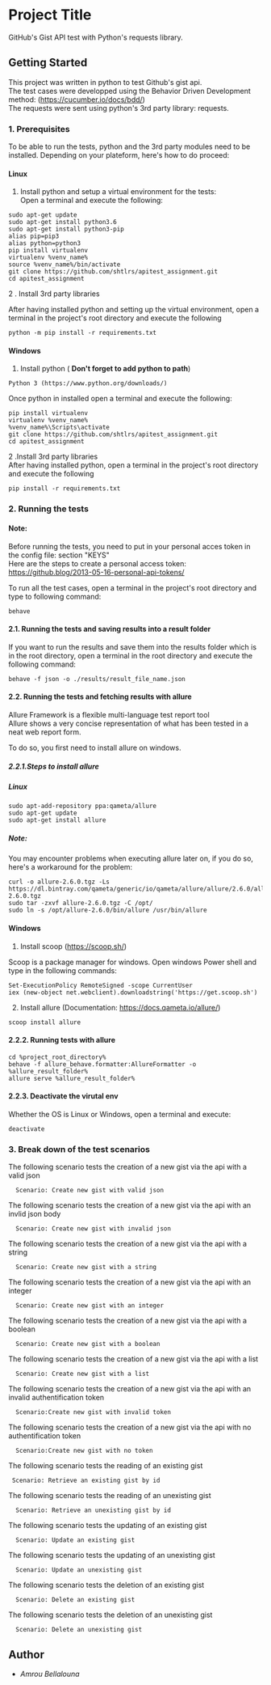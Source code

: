# Project Title

GitHub's Gist API test with Python's requests library.

## Getting Started

This project was written in python to test Github's gist api.  
The test cases were developped using the Behavior Driven Development method: (https://cucumber.io/docs/bdd/)  
The requests were sent using python's 3rd party library: requests.

### 1. Prerequisites

To be able to run the tests, python and the 3rd party modules need to be installed.
Depending on your plateform, here's how to do proceed:


#### Linux 
1. Install python and setup a virtual environment for the tests:  
Open a terminal and execute the following:  
```
sudo apt-get update
sudo apt-get install python3.6
sudo apt-get install python3-pip
alias pip=pip3
alias python=python3
pip install virtualenv
virtualenv %venv_name%
source %venv_name%/bin/activate
git clone https://github.com/shtlrs/apitest_assignment.git
cd apitest_assignment
```  

 2 . Install 3rd party libraries

After having installed python and setting up the virtual environment, open a terminal in the project's root directory and execute the following
```
python -m pip install -r requirements.txt
```

#### Windows 
1. Install python ( **__Don't forget to add python to path__**)
```
Python 3 (https://www.python.org/downloads/)
```  
Once python in installed open a terminal and execute the following:
```
pip install virtualenv
virtualenv %venv_name%
%venv_name%\Scripts\activate
git clone https://github.com/shtlrs/apitest_assignment.git
cd apitest_assignment

```
2 .Install 3rd party libraries  
After having installed python,  open a terminal in the project's root directory and execute the following
```
pip install -r requirements.txt
```

### 2. Running the tests

#### Note:  
Before running the tests, you need to put in your personal acces token in the config file: section "KEYS"  
Here are the steps to create a personal access token:  
https://github.blog/2013-05-16-personal-api-tokens/


To run all the test cases, open a terminal in the project's root directory and type to following command:

```
behave
```
#### 2.1. Running the tests and saving results into a result folder

If you want to run the results and save them into the results folder which is in the root directory, open a terminal in the root directory and execute the following command:
```
behave -f json -o ./results/result_file_name.json
```

#### 2.2. Running the tests and fetching results with allure
Allure Framework is a flexible multi-language test report tool  
Allure shows a very concise representation of what has been tested in a neat web report form.  

To do so, you first need to install allure on windows.
##### 2.2.1.Steps to install allure
##### Linux
``` 
sudo apt-add-repository ppa:qameta/allure
sudo apt-get update 
sudo apt-get install allure
```
##### Note:  
You  may encounter problems when executing allure later on, if you do so, here's a workaround for the problem:  
```
curl -o allure-2.6.0.tgz -Ls https://dl.bintray.com/qameta/generic/io/qameta/allure/allure/2.6.0/allure-2.6.0.tgz   
sudo tar -zxvf allure-2.6.0.tgz -C /opt/   
sudo ln -s /opt/allure-2.6.0/bin/allure /usr/bin/allure  
```
#### Windows
1. Install scoop (https://scoop.sh/) 
 
Scoop is a package manager for windows.
Open windows Power shell and type in the following commands:    
```
Set-ExecutionPolicy RemoteSigned -scope CurrentUser   
iex (new-object net.webclient).downloadstring('https://get.scoop.sh')
```
2. Install allure (Documentation: https://docs.qameta.io/allure/)  
```
scoop install allure
```  

#### 2.2.2. Running tests with allure
```
cd %project_root_directory%  
behave -f allure_behave.formatter:AllureFormatter -o %allure_result_folder%  
allure serve %allure_result_folder%
```
#### 2.2.3. Deactivate the virutal env
Whether the OS is Linux or Windows, open a terminal and execute:   

```
deactivate
```


### 3. Break down of the test scenarios

The following scenario tests the creation of a new gist via the api with a valid json

```
  Scenario: Create new gist with valid json
```
The following scenario tests the creation of a new gist via the api with an invlid json body

```
  Scenario: Create new gist with invalid json
```
The following scenario tests the creation of a new gist via the api with a string

```
  Scenario: Create new gist with a string
```
The following scenario tests the creation of a new gist via the api with an integer

```
  Scenario: Create new gist with an integer
```
The following scenario tests the creation of a new gist via the api with a boolean

```
  Scenario: Create new gist with a boolean
```
The following scenario tests the creation of a new gist via the api with a list

```
  Scenario: Create new gist with a list
```
The following scenario tests the creation of a new gist via the api with an invalid authentification token

```
  Scenario:Create new gist with invalid token
```
The following scenario tests the creation of a new gist via the api with no authentification token

```
  Scenario:Create new gist with no token
```
The following scenario tests the reading of an existing gist

```
 Scenario: Retrieve an existing gist by id
```
The following scenario tests the reading of an unexisting gist

```
  Scenario: Retrieve an unexisting gist by id
```
The following scenario tests the updating of an existing gist

```
  Scenario: Update an existing gist
```
The following scenario tests the updating of an unexisting gist

```
  Scenario: Update an unexisting gist
```
The following scenario tests the deletion of an existing gist

```
  Scenario: Delete an existing gist
```
The following scenario tests the deletion of an unexisting gist

```
  Scenario: Delete an unexisting gist
```






## Author

* *Amrou Bellalouna* 


